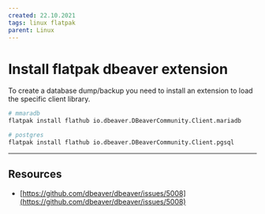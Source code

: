 ```yaml
---
created: 22.10.2021
tags: linux flatpak
parent: Linux
---
```


# Install flatpak dbeaver extension

To create a database dump/backup you need to install an extension to load the specific client library.

```bash
# mmaradb
flatpak install flathub io.dbeaver.DBeaverCommunity.Client.mariadb

# postgres
flatpak install flathub io.dbeaver.DBeaverCommunity.Client.pgsql
```

---

## Resources

* [https://github.com/dbeaver/dbeaver/issues/5008](https://github.com/dbeaver/dbeaver/issues/5008)
